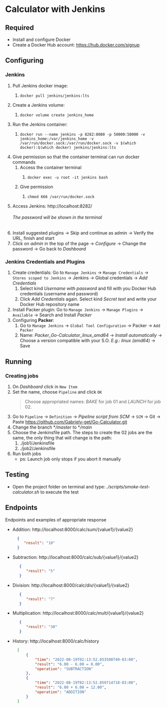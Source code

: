 # Calculator with Jenkins

## Required
- Install and configure Docker
- Create a Docker Hub account: https://hub.docker.com/signup

## Configuring

### Jenkins

1. Pull Jenkins docker image:
   1.     docker pull jenkins/jenkins:lts
2. Create a Jenkins volume:
   1.     docker volume create jenkins_home
3. Run the Jenkins container:
   1.     docker run --name jenkins -p 8282:8080 -p 50000:50000 -v jenkins_home:/var/jenkins_home -v /var/run/docker.sock:/var/run/docker.sock -v $(which docker):$(which docker) jenkins/jenkins:lts
4. Give permission so that the container terminal can run docker commands
   1. Access the container terminal
      1.     docker exec -u root -it jenkins bash
   2. Give permission
      1.     chmod 666 /var/run/docker.sock 
5. Access Jenkins: http://localhost:8282/
   ###### The password will be shown in the terminal
6. Install suggested plugins -> Skip and continue as admin -> Verify the URL, finish and start
7. Click on *admin* in the top of the page -> *Configure* -> Change the password -> Go back to *Dashboard*

### Jenkins Credentials and Plugins
1. Create credentials: Go to `Manage Jenkins` -> `Manage Credentials` -> `Stores scoped to Jenkins` -> Jenkins -> Global credentials -> *Add Credentials*
   1. Select kind *Username with password* and fill with you Docker Hub credentials (username and password)
   2. Click *Add Credentials* again. Select kind *Secret text* and write your Docker Hub repository name
2. Install Packer plugin: Go to `Manage Jenkins` -> `Manage Plugins` -> `Available` -> Search and Install *Packer*
3. Configuring **Packer**:
      1. Go to `Manage Jenkins` -> `Global Tool Configuration` -> Packer -> `Add Packer`
      2. Name: *Packer_Go-Calculator_linux_amd64* -> *Install automatically* -> Choose a version compatible with your S.O. _E.g.: linux (amd64)_ -> Save 


## Running

### Creating jobs
1. On *Dashboard* click in `New Item`
2. Set the name, choose `Pipeline` and click `OK`
   >Choose appropriated names: *BAKE* for job 01 and *LAUNCH* for job 02.
3. Go to `Pipeline` -> `Definition` -> *Pipeline script from SCM* -> `SCM` -> Git -> Paste https://github.com/Gabriely-get/Go-Calculator.git
4. Change the branch **/master* to **/main*
5. Choose the Jenkinsfile path. The steps to create the 02 jobs are the same, the only thing that will change is the path:
   1. ./job1/Jenkinsfile
   2. ./job2/Jenkinsfile
6. Run both jobs
   - ps: Launch job only stops if you abort it manually

## Testing

- Open the project folder on terminal and type: *./scripts/smoke-test-calculator.sh* to execute the test

## Endpoints
Endpoints and examples of appropriate response

- Addition: http://localhost:8000/calc/sum/{value1}/{value2}
   ``` json
     {
        "result": "10"
     }
     ``` 
- Subtraction: http://localhost:8000/calc/sub/{value1}/{value2}
  ``` json
     {
        "result": "5"
     }
     ``` 
- Division: http://localhost:8000/calc/div/{value1}/{value2}
  ``` json
     {
        "result": "7"
     }
     ``` 
- Multiplication: http://localhost:8000/calc/mult/{value1}/{value2}
  ``` json
     {
        "result": "30"
     }
     ``` 
- History: http://localhost:8000/calc/history
  ``` json
    [
        {
            "time": "2022-08-19T02:13:52.853500749-03:00",
            "result": "6.00 - 6.00 = 0.00",
            "operation": "SUBTRACTION"
        },
        {
            "time": "2022-08-19T02:13:52.859714718-03:00",
            "result": "6.00 + 6.00 = 12.00",
            "operation": "ADDITION"
        }
    ]
     ``` 
